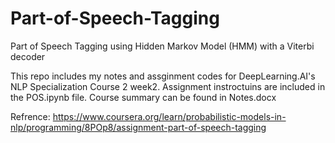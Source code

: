 # Part-of-Speech-Tagging
Part of Speech Tagging using Hidden Markov Model (HMM) with a Viterbi decoder

This repo includes my notes and assginment codes for DeepLearning.AI's  NLP Specialization Course 2 week2.
Assignment instroctuins are included in the POS.ipynb file.
Course summary can be found in Notes.docx

Refrence: https://www.coursera.org/learn/probabilistic-models-in-nlp/programming/8POp8/assignment-part-of-speech-tagging
